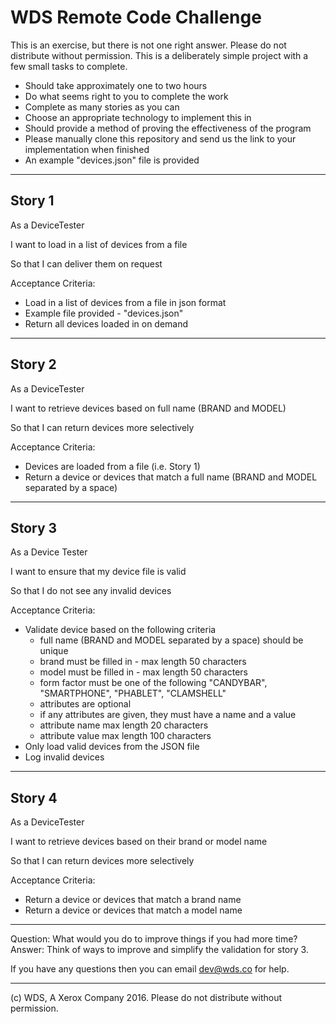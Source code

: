# WDS Remote Code Challenge

This is an exercise, but there is not one right answer.  Please do not distribute without permission.
This is a deliberately simple project with a few small tasks to complete.

* Should take approximately one to two hours
* Do what seems right to you to complete the work
* Complete as many stories as you can
* Choose an appropriate technology to implement this in
* Should provide a method of proving the effectiveness of the program
* Please manually clone this repository and send us the link to your implementation when finished
* An example "devices.json" file is provided

---

## Story 1

As a DeviceTester 

I want to load in a list of devices from a file

So that I can deliver them on request

Acceptance Criteria:
* Load in a list of devices from a file in json format
* Example file provided - "devices.json"
* Return all devices loaded in on demand

---

## Story 2

As a DeviceTester

I want to retrieve devices based on full name (BRAND and MODEL)

So that I can return devices more selectively

Acceptance Criteria:
* Devices are loaded from a file (i.e. Story 1)
* Return a device or devices that match a full name (BRAND and MODEL separated by a space)

---

## Story 3

As a Device Tester

I want to ensure that my device file is valid

So that I do not see any invalid devices

Acceptance Criteria:
* Validate device based on the following criteria
	* full name (BRAND and MODEL separated by a space) should be unique
	* brand must be filled in - max length 50 characters
	* model must be filled in - max length 50 characters
	* form factor must be one of the following "CANDYBAR", "SMARTPHONE", "PHABLET", "CLAMSHELL"
	* attributes are optional
	* if any attributes are given, they must have a name and a value
	* attribute name max length 20 characters
	* attribute value max length 100 characters
* Only load valid devices from the JSON file
* Log invalid devices

---

## Story 4

As a DeviceTester

I want to retrieve devices based on their brand or model name 

So that I can return devices more selectively

Acceptance Criteria:
* Return a device or devices that match a brand name
* Return a device or devices that match a model name

---

Question: What would you do to improve things if you had more time?
Answer: Think of ways to improve and simplify the validation for story 3.

If you have any questions then you can email dev@wds.co for help.

---

(c) WDS, A Xerox Company 2016.  Please do not distribute without permission.
